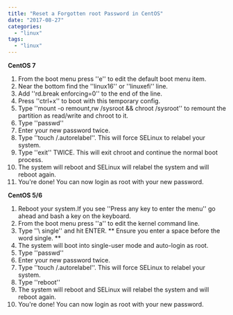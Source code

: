```yaml
---
title: "Reset a Forgotten root Password in CentOS"
date: "2017-08-27"
categories: 
  - "linux"
tags: 
  - "linux"
---
```


**CentOS 7**

1. From the boot menu press ''e'' to edit the default boot menu item.
2. Near the bottom find the ''linux16'' or ''linuxefi'' line.
3. Add ''rd.break enforcing=0'' to the end of the line.
4. Press ''ctrl+x'' to boot with this temporary config.
5. Type ''mount -o remount,rw /sysroot && chroot /sysroot'' to remount the partition as read/write and chroot to it.
6. Type ''passwd''
7. Enter your new password twice.
8. Type ''touch /.autorelabel''. This will force SELinux to relabel your system.
9. Type ''exit'' TWICE. This will exit chroot and continue the normal boot process.
10. The system will reboot and SELinux will relabel the system and will reboot again.
11. You're done! You can now login as root with your new password.

**CentOS 5/6**

1. Reboot your system.If you see ''Press any key to enter the menu'' go ahead and bash a key on the keyboard.
2. From the boot menu press ''a'' to edit the kernel command line.
3. Type ''\\ single'' and hit ENTER. \*\* Ensure you enter a space before the word single. \*\*
4. The system will boot into single-user mode and auto-login as root.
5. Type ''passwd''
6. Enter your new password twice.
7. Type ''touch /.autorelabel''. This will force SELinux to relabel your system.
8. Type ''reboot''
9. The system will reboot and SELinux will relabel the system and will reboot again.
10. You're done! You can now login as root with your new password.
